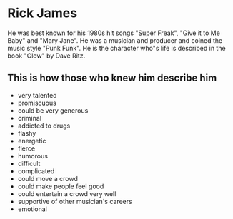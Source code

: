 # Rick James

He was best known for his 1980s hit songs "Super Freak", "Give it to Me Baby" and "Mary Jane". He was a musician and producer and coined the music style "Punk Funk". He is the character who"s life is described in the book "Glow" by Dave Ritz.

## This is how those who knew him describe him 
* very talented
* promiscuous
* could be very generous
* criminal
* addicted to drugs
* flashy
* energetic
* fierce
* humorous
* difficult
* complicated
* could move a crowd
* could make people feel good
* could entertain a crowd very well
* supportive of other musician's careers
* emotional